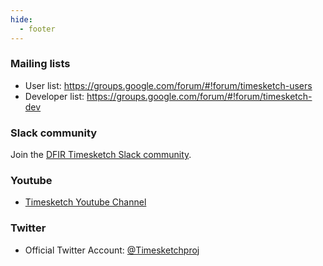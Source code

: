 ```yaml
---
hide:
  - footer
---
```

### Mailing lists
* User list: https://groups.google.com/forum/#!forum/timesketch-users
* Developer list: https://groups.google.com/forum/#!forum/timesketch-dev

### Slack community
Join the [DFIR Timesketch Slack community](https://github.com/open-source-dfir/slack).

### Youtube

* [Timesketch Youtube Channel](https://www.youtube.com/channel/UC_n6mMb0OxWRk7xiqiOOcRQ)

### Twitter

* Official Twitter Account: [@Timesketchproj](https://twitter.com/TimesketchProj)
